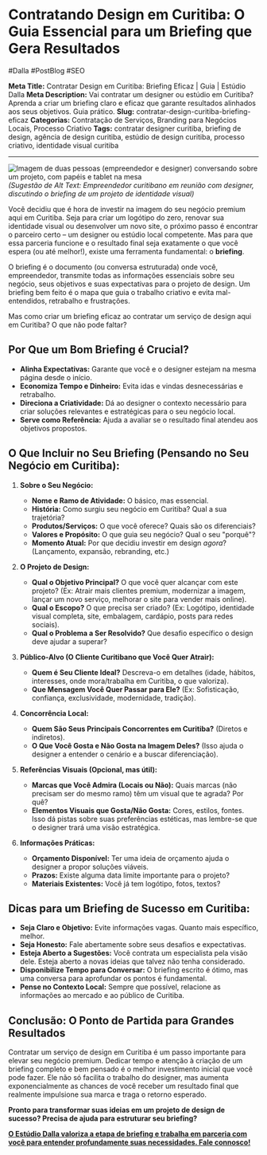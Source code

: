 # Contratando Design em Curitiba: O Guia Essencial para um Briefing que Gera Resultados

#Dalla #PostBlog #SEO

**Meta Title:** Contratar Design em Curitiba: Briefing Eficaz | Guia | Estúdio Dalla
**Meta Description:** Vai contratar um designer ou estúdio em Curitiba? Aprenda a criar um briefing claro e eficaz que garante resultados alinhados aos seus objetivos. Guia prático.
**Slug:** contratar-design-curitiba-briefing-eficaz
**Categorias:** Contratação de Serviços, Branding para Negócios Locais, Processo Criativo
**Tags:** contratar designer curitiba, briefing de design, agência de design curitiba, estúdio de design curitiba, processo criativo, identidade visual curitiba

---

![Imagem de duas pessoas (empreendedor e designer) conversando sobre um projeto, com papéis e tablet na mesa](placeholder_imagem_briefing_design.jpg) *(Sugestão de Alt Text: Empreendedor curitibano em reunião com designer, discutindo o briefing de um projeto de identidade visual)*

Você decidiu que é hora de investir na imagem do seu negócio premium aqui em Curitiba. Seja para criar um logótipo do zero, renovar sua identidade visual ou desenvolver um novo site, o próximo passo é encontrar o parceiro certo – um designer ou estúdio local competente. Mas para que essa parceria funcione e o resultado final seja exatamente o que você espera (ou até melhor!), existe uma ferramenta fundamental: o **briefing**.

O briefing é o documento (ou conversa estruturada) onde você, empreendedor, transmite todas as informações essenciais sobre seu negócio, seus objetivos e suas expectativas para o projeto de design. Um briefing bem feito é o mapa que guia o trabalho criativo e evita mal-entendidos, retrabalho e frustrações.

Mas como criar um briefing eficaz ao contratar um serviço de design aqui em Curitiba? O que não pode faltar?

## Por Que um Bom Briefing é Crucial?

*   **Alinha Expectativas:** Garante que você e o designer estejam na mesma página desde o início.
*   **Economiza Tempo e Dinheiro:** Evita idas e vindas desnecessárias e retrabalho.
*   **Direciona a Criatividade:** Dá ao designer o contexto necessário para criar soluções relevantes e estratégicas para o seu negócio local.
*   **Serve como Referência:** Ajuda a avaliar se o resultado final atendeu aos objetivos propostos.

## O Que Incluir no Seu Briefing (Pensando no Seu Negócio em Curitiba):

1.  **Sobre o Seu Negócio:**
    *   **Nome e Ramo de Atividade:** O básico, mas essencial.
    *   **História:** Como surgiu seu negócio em Curitiba? Qual a sua trajetória?
    *   **Produtos/Serviços:** O que você oferece? Quais são os diferenciais?
    *   **Valores e Propósito:** O que guia seu negócio? Qual o seu "porquê"?
    *   **Momento Atual:** Por que decidiu investir em design *agora*? (Lançamento, expansão, rebranding, etc.)

2.  **O Projeto de Design:**
    *   **Qual o Objetivo Principal?** O que você quer alcançar com este projeto? (Ex: Atrair mais clientes premium, modernizar a imagem, lançar um novo serviço, melhorar o site para vender mais online).
    *   **Qual o Escopo?** O que precisa ser criado? (Ex: Logótipo, identidade visual completa, site, embalagem, cardápio, posts para redes sociais).
    *   **Qual o Problema a Ser Resolvido?** Que desafio específico o design deve ajudar a superar?

3.  **Público-Alvo (O Cliente Curitibano que Você Quer Atrair):**
    *   **Quem é Seu Cliente Ideal?** Descreva-o em detalhes (idade, hábitos, interesses, onde mora/trabalha em Curitiba, o que valoriza).
    *   **Que Mensagem Você Quer Passar para Ele?** (Ex: Sofisticação, confiança, exclusividade, modernidade, tradição).

4.  **Concorrência Local:**
    *   **Quem São Seus Principais Concorrentes em Curitiba?** (Diretos e indiretos).
    *   **O Que Você Gosta e Não Gosta na Imagem Deles?** (Isso ajuda o designer a entender o cenário e a buscar diferenciação).

5.  **Referências Visuais (Opcional, mas útil):**
    *   **Marcas que Você Admira (Locais ou Não):** Quais marcas (não precisam ser do mesmo ramo) têm um visual que te agrada? Por quê?
    *   **Elementos Visuais que Gosta/Não Gosta:** Cores, estilos, fontes. Isso dá pistas sobre suas preferências estéticas, mas lembre-se que o designer trará uma visão estratégica.

6.  **Informações Práticas:**
    *   **Orçamento Disponível:** Ter uma ideia de orçamento ajuda o designer a propor soluções viáveis.
    *   **Prazos:** Existe alguma data limite importante para o projeto?
    *   **Materiais Existentes:** Você já tem logótipo, fotos, textos?

## Dicas para um Briefing de Sucesso em Curitiba:

*   **Seja Claro e Objetivo:** Evite informações vagas. Quanto mais específico, melhor.
*   **Seja Honesto:** Fale abertamente sobre seus desafios e expectativas.
*   **Esteja Aberto a Sugestões:** Você contrata um especialista pela visão dele. Esteja aberto a novas ideias que talvez não tenha considerado.
*   **Disponibilize Tempo para Conversar:** O briefing escrito é ótimo, mas uma conversa para aprofundar os pontos é fundamental.
*   **Pense no Contexto Local:** Sempre que possível, relacione as informações ao mercado e ao público de Curitiba.

## Conclusão: O Ponto de Partida para Grandes Resultados

Contratar um serviço de design em Curitiba é um passo importante para elevar seu negócio premium. Dedicar tempo e atenção à criação de um briefing completo e bem pensado é o melhor investimento inicial que você pode fazer. Ele não só facilita o trabalho do designer, mas aumenta exponencialmente as chances de você receber um resultado final que realmente impulsione sua marca e traga o retorno esperado.

**Pronto para transformar suas ideias em um projeto de design de sucesso? Precisa de ajuda para estruturar seu briefing?**

[**O Estúdio Dalla valoriza a etapa de briefing e trabalha em parceria com você para entender profundamente suas necessidades. Fale connosco!**](https://www.estudiodalla.com/contatos)

